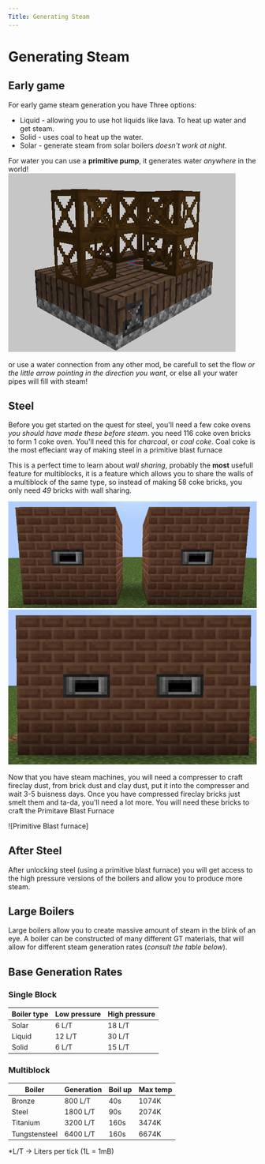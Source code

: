 ```yaml
---
Title: Generating Steam
---
```


# Generating Steam

## Early game

For early game steam generation you have Three options:

 * Liquid - allowing you to use hot liquids like lava. To heat up water and get steam.
 * Solid - uses coal to heat up the water.
 * Solar - generate steam from solar boilers _doesn't work at night_.

For water you can use a **primitive pump**, it generates water _anywhere_ in the world!
![Primitive water pump](./assets/p_water_pump.png)

or use a water connection from any other mod, be carefull to set the flow _or the little arrow pointing in the direction you want_, or else all your water pipes will fill with steam!

## Steel
Before you get started on the quest for steel, you'll need a few coke ovens _you should have made these before steam_. you need 116 coke oven bricks to form 1 coke oven. You'll need this for _charcoal_, or _coal coke_. Coal coke is the most effeciant way of making steel in a primitive blast furnace

This is a perfect time to learn about _wall sharing_, probably the **most** usefull feature for multiblocks, it is a feature which allows you to share the walls of a multiblock of the same type, so instead of making 58 coke bricks, you only need _49_ bricks with wall sharing.

![Not wallsharing](./assets/non_wall_shareing.png)    ![Walsharing](./assets/wall_sharing.png)

Now that you have steam machines, you will need a compresser to craft fireclay dust, from brick dust and clay dust, put it into the compresser and wait 3-5 buisness days. Once you have compressed fireclay bricks just smelt them and ta-da, you'll need a lot more. You will need these bricks to craft the Primitave Blast Furnace

![Primitive Blast furnace]



## After Steel

After unlocking steel (using a primitive blast furnace) you will get access to the high pressure versions of the boilers and allow you to produce more steam.

## Large Boilers 

Large boilers allow you to create massive amount of steam in the blink of an eye. A boiler can be constructed of many different GT materials, that will allow for different steam generation rates (_consult the table below_).

## Base Generation Rates 

### Single Block

| Boiler type | Low pressure | High pressure |
| ----------- | ------------ | ------------- |
| Solar       | 6 L/T        | 18 L/T        |
| Liquid      | 12 L/T       | 30 L/T        |
| Solid       | 6 L/T        | 15 L/T        |

### Multiblock 

| Boiler        | Generation | Boil up | Max temp |
| ------------- | ---------- | ------- | -------- |
| Bronze        | 800 L/T    | 40s     | 1074K    |
| Steel         | 1800 L/T   | 90s     | 2074K    |
| Titanium      | 3200 L/T   | 160s    | 3474K    |
| Tungstensteel | 6400 L/T   | 160s    | 6674K    |

*L/T -> Liters per tick (1L = 1mB)